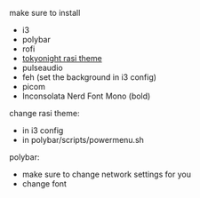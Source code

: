 make sure to install
- i3
- polybar
- rofi
- [tokyonight rasi theme](https://github.com/w8ste/Tokyonight-rofi-theme)
- pulseaudio
- feh (set the background in i3 config)
- picom
- Inconsolata Nerd Font Mono (bold)

change rasi theme:
- in i3 config
- in polybar/scripts/powermenu.sh

polybar:
- make sure to change network settings for you
- change font
